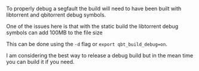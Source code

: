 
To properly debug a segfault the build will need to have been built with libtorrent and qbitorrent debug symbols.

One of the issues here is that with the static build the libtorrent debug symbols can add 100MB to the file size

This can be done using the `-d` flag or `export qbt_build_debug=on`.

I am considering the best way to release a debug build but in the mean time you can build it if you need.
